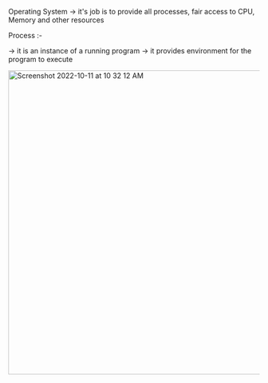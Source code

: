 Operating System -> it's job is to provide all processes, fair access to CPU, Memory and other resources

Process :-

-> it is an instance of a running program
-> it provides environment for the program to execute

<img width="611" alt="Screenshot 2022-10-11 at 10 32 12 AM" src="https://user-images.githubusercontent.com/99721005/195001193-c5b3bf8e-130c-4533-90b4-d40e54f4f52f.png">
